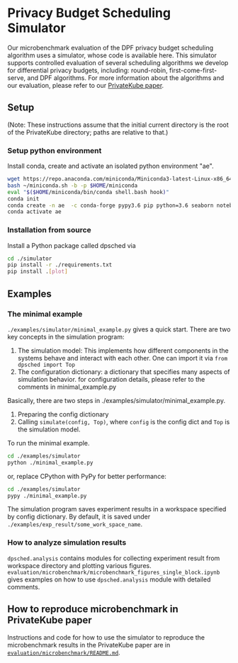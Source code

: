 # Privacy Budget Scheduling Simulator

Our microbenchmark evaluation of the DPF privacy budget scheduling algorithm uses a simulator, whose code is available here.  This simulator supports controlled evaluation of several scheduling algorithms we develop for differential privacy budgets, including: round-robin, first-come-first-serve, and DPF algorithms. For more information about the algorithms and our evaluation, please refer to our [PrivateKube paper](https://columbia.github.io/PrivateKube/papers/osdi2021privatekube.pdf).

## Setup

(Note: These instructions assume that the initial current directory is the root of the PrivateKube directory; paths are relative to that.)

### Setup python environment
Install conda, create and activate an isolated python environment "ae". 
```bash
wget https://repo.anaconda.com/miniconda/Miniconda3-latest-Linux-x86_64.sh -O ~/miniconda.sh
bash ~/miniconda.sh -b -p $HOME/miniconda
eval "$($HOME/miniconda/bin/conda shell.bash hook)"
conda init
conda create -n ae  -c conda-forge pypy3.6 pip python=3.6 seaborn notebook -y
conda activate ae
```

### Installation from source
Install a Python package called dpsched via
 
```bash
cd ./simulator
pip install -r ./requirements.txt
pip install .[plot]
```


## Examples
### The minimal example
`./examples/simulator/minimal_example.py` gives a quick start. There are two key concepts in the simulation program:
1. The simulation model: This implements how different components in the systems behave and interact with each other. One can import it via `from dpsched import Top`
2. The configuration dictionary: a dictionary that specifies many aspects of simulation behavior. for configuration details, please refer to the comments in minimal_example.py

 Basically, there are two steps in ./examples/simulator/minimal_example.py.
 1. Preparing the config dictionary
 2. Calling `simulate(config, Top)`, where `config` is the config dict and `Top` is the simulation model.

To run the minimal example.
```bash
cd ./examples/simulator
python ./minimal_example.py
``` 
or, replace CPython with PyPy for better performance:
```bash
cd ./examples/simulator
pypy ./minimal_example.py
```

The simulation program saves experiment results in a workspace specified by config dictionary. By default, it is saved under `./examples/exp_result/some_work_space_name`.

### How to analyze simulation results
`dpsched.analysis` contains modules for collecting experiment result from workspace directory and plotting various figures.
`evaluation/microbenchmark/microbenchmark_figures_single_block.ipynb` gives examples on how to use `dpsched.analysis` module with detailed comments. 

## How to reproduce microbenchmark in PrivateKube paper

Instructions and code for how to use the simulator to reproduce the microbenchmark results in the PrivateKube paper are in [`evaluation/microbenchmark/README.md`](../evaluation/microbenchmark/README.md).

